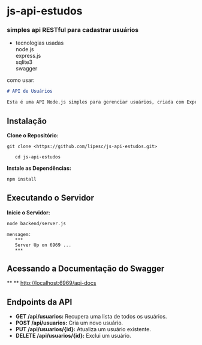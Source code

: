 ﻿# js-api-estudos
### simples api RESTful para cadastrar usuários
 - tecnologias usadas\
 node.js\
 express.js\
 sqlite3\
 swagger
 

 como usar:

```markdown
# API de Usuários

Esta é uma API Node.js simples para gerenciar usuários, criada com Express e SQLite. Documentação feita com Swagger.
```

## Instalação

**Clone o Repositório:**
   ```
   git clone <https://github.com/lipesc/js-api-estudos.git>
   
   ```
```
   cd js-api-estudos
   ```

**Instale as Dependências:**
   ```bash
   npm install
   ```

## Executando o Servidor

**Inicie o Servidor:**
   ```bash
   node backend/server.js 
   ```
```
mensagem:  
   *** 
   Server Up on 6969 ... 
   ***
```
   

## Acessando a Documentação do Swagger

** ** [http://localhost:6969/api-docs](http://localhost:6969/api-docs)

## Endpoints da API

* **GET /api/usuarios:** Recupera uma lista de todos os usuários.
* **POST /api/usuarios:** Cria um novo usuário.
* **PUT /api/usuarios/{id}:** Atualiza um usuário existente.
* **DELETE /api/usuarios/{id}:** Exclui um usuário. 


